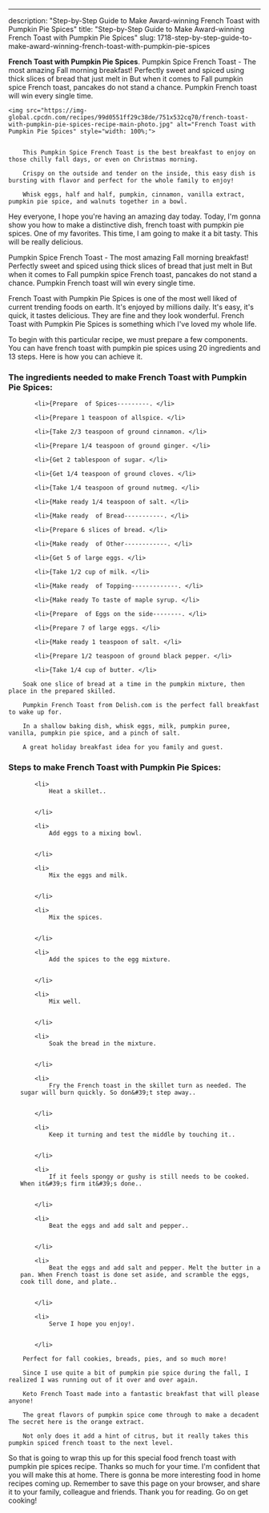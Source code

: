 ---
description: "Step-by-Step Guide to Make Award-winning French Toast with Pumpkin Pie Spices"
title: "Step-by-Step Guide to Make Award-winning French Toast with Pumpkin Pie Spices"
slug: 1718-step-by-step-guide-to-make-award-winning-french-toast-with-pumpkin-pie-spices

<p>
	<strong>French Toast with Pumpkin Pie Spices</strong>. 
	Pumpkin Spice French Toast - The most amazing Fall morning breakfast! Perfectly sweet and spiced using thick slices of bread that just melt in But when it comes to Fall pumpkin spice French toast, pancakes do not stand a chance. Pumpkin French toast will win every single time.
</p>
<p>
	
	<img src="https://img-global.cpcdn.com/recipes/99d0551ff29c38de/751x532cq70/french-toast-with-pumpkin-pie-spices-recipe-main-photo.jpg" alt="French Toast with Pumpkin Pie Spices" style="width: 100%;">
	
	
		This Pumpkin Spice French Toast is the best breakfast to enjoy on those chilly fall days, or even on Christmas morning.
	
		Crispy on the outside and tender on the inside, this easy dish is bursting with flavor and perfect for the whole family to enjoy!
	
		Whisk eggs, half and half, pumpkin, cinnamon, vanilla extract, pumpkin pie spice, and walnuts together in a bowl.
	
</p>
<p>
	Hey everyone, I hope you're having an amazing day today. Today, I'm gonna show you how to make a distinctive dish, french toast with pumpkin pie spices. One of my favorites. This time, I am going to make it a bit tasty. This will be really delicious.
</p>
	
<p>
	Pumpkin Spice French Toast - The most amazing Fall morning breakfast! Perfectly sweet and spiced using thick slices of bread that just melt in But when it comes to Fall pumpkin spice French toast, pancakes do not stand a chance. Pumpkin French toast will win every single time.
</p>
<p>
	French Toast with Pumpkin Pie Spices is one of the most well liked of current trending foods on earth. It's enjoyed by millions daily. It's easy, it's quick, it tastes delicious. They are fine and they look wonderful. French Toast with Pumpkin Pie Spices is something which I've loved my whole life.
</p>

<p>
To begin with this particular recipe, we must prepare a few components. You can have french toast with pumpkin pie spices using 20 ingredients and 13 steps. Here is how you can achieve it.
</p>

<h3>The ingredients needed to make French Toast with Pumpkin Pie Spices:</h3>

<ol>
	
		<li>{Prepare  of Spices---------. </li>
	
		<li>{Prepare 1 teaspoon of allspice. </li>
	
		<li>{Take 2/3 teaspoon of ground cinnamon. </li>
	
		<li>{Prepare 1/4 teaspoon of ground ginger. </li>
	
		<li>{Get 2 tablespoon of sugar. </li>
	
		<li>{Get 1/4 teaspoon of ground cloves. </li>
	
		<li>{Take 1/4 teaspoon of ground nutmeg. </li>
	
		<li>{Make ready 1/4 teaspoon of salt. </li>
	
		<li>{Make ready  of Bread-----------. </li>
	
		<li>{Prepare 6 slices of bread. </li>
	
		<li>{Make ready  of Other------------. </li>
	
		<li>{Get 5 of large eggs. </li>
	
		<li>{Take 1/2 cup of milk. </li>
	
		<li>{Make ready  of Topping-------------. </li>
	
		<li>{Make ready To taste of maple syrup. </li>
	
		<li>{Prepare  of Eggs on the side--------. </li>
	
		<li>{Prepare 7 of large eggs. </li>
	
		<li>{Make ready 1 teaspoon of salt. </li>
	
		<li>{Prepare 1/2 teaspoon of ground black pepper. </li>
	
		<li>{Take 1/4 cup of butter. </li>
	
</ol>
<p>
	
		Soak one slice of bread at a time in the pumpkin mixture, then place in the prepared skilled.
	
		Pumpkin French Toast from Delish.com is the perfect fall breakfast to wake up for.
	
		In a shallow baking dish, whisk eggs, milk, pumpkin puree, vanilla, pumpkin pie spice, and a pinch of salt.
	
		A great holiday breakfast idea for you family and guest.
	
</p>

<h3>Steps to make French Toast with Pumpkin Pie Spices:</h3>

<ol>
	
		<li>
			Heat a skillet..
			
			
		</li>
	
		<li>
			Add eggs to a mixing bowl.
			
			
		</li>
	
		<li>
			Mix the eggs and milk.
			
			
		</li>
	
		<li>
			Mix the spices.
			
			
		</li>
	
		<li>
			Add the spices to the egg mixture.
			
			
		</li>
	
		<li>
			Mix well.
			
			
		</li>
	
		<li>
			Soak the bread in the mixture.
			
			
		</li>
	
		<li>
			Fry the French toast in the skillet turn as needed. The sugar will burn quickly. So don&#39;t step away..
			
			
		</li>
	
		<li>
			Keep it turning and test the middle by touching it..
			
			
		</li>
	
		<li>
			If it feels spongy or gushy is still needs to be cooked. When it&#39;s firm it&#39;s done..
			
			
		</li>
	
		<li>
			Beat the eggs and add salt and pepper..
			
			
		</li>
	
		<li>
			Beat the eggs and add salt and pepper. Melt the butter in a pan. When French toast is done set aside, and scramble the eggs, cook till done, and plate..
			
			
		</li>
	
		<li>
			Serve I hope you enjoy!.
			
			
		</li>
	
</ol>

<p>
	
		Perfect for fall cookies, breads, pies, and so much more!
	
		Since I use quite a bit of pumpkin pie spice during the fall, I realized I was running out of it over and over again.
	
		Keto French Toast made into a fantastic breakfast that will please anyone!
	
		The great flavors of pumpkin spice come through to make a decadent The secret here is the orange extract.
	
		Not only does it add a hint of citrus, but it really takes this pumpkin spiced french toast to the next level.
	
</p>

<p>
	So that is going to wrap this up for this special food french toast with pumpkin pie spices recipe. Thanks so much for your time. I'm confident that you will make this at home. There is gonna be more interesting food in home recipes coming up. Remember to save this page on your browser, and share it to your family, colleague and friends. Thank you for reading. Go on get cooking!
</p>
